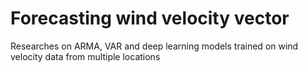 # Forecasting wind velocity vector
Researches on ARMA, VAR and deep learning models trained on wind velocity data from multiple locations
